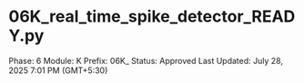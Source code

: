 # 06K_real_time_spike_detector_READY.py

Phase: 6
Module: K
Prefix: 06K_
Status: Approved
Last Updated: July 28, 2025 7:01 PM (GMT+5:30)
